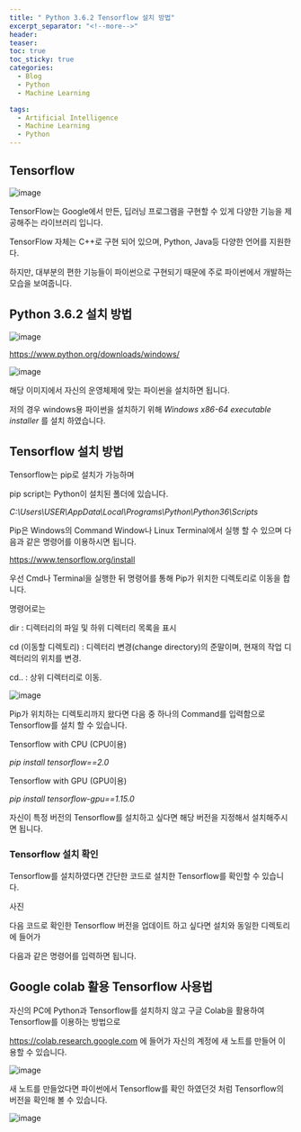 ```yaml
---
title: " Python 3.6.2 Tensorflow 설치 방법"
excerpt_separator: "<!--more-->"
header:
teaser: 
toc: true
toc_sticky: true
categories:
  - Blog
  - Python
  - Machine Learning

tags:
  - Artificial Intelligence
  - Machine Learning
  - Python
---
```


## Tensorflow 

![image](https://user-images.githubusercontent.com/81428281/131857679-18d6d210-472f-444e-a077-0d39799472bc.png)


TensorFlow는 Google에서 만든, 딥러닝 프로그램을 구현할 수 있게 다양한 기능을 제공해주는 라이브러리 입니다.  

TensorFlow 자체는 C++로 구현 되어 있으며, Python, Java등 다양한 언어를 지원한다. 

하지만, 대부분의 편한 기능들이 파이썬으로 구현되기 때문에 주로 파이썬에서 개발하는 모습을 보여줍니다.


## Python 3.6.2 설치 방법  

![image](https://user-images.githubusercontent.com/81428281/131857758-3e72338d-298f-4446-a177-46265c33b872.png)


https://www.python.org/downloads/windows/



![image](https://user-images.githubusercontent.com/81428281/131852239-434f1aa5-7328-4585-b441-0b04fc880c7b.png)



해당 이미지에서 자신의 운영체제에 맞는 파이썬을 설치하면 됩니다.

저의 경우 windows용 파이썬을 설치하기 위해 _Windows x86-64 executable installer_ 를 설치 하였습니다.




## Tensorflow 설치 방법
 
Tensorflow는 pip로 설치가 가능하며

pip script는 Python이 설치된 폴더에 있습니다.

_C:\Users\USER\AppData\Local\Programs\Python\Python36\Scripts_

Pip은 Windows의 Command Window나 Linux Terminal에서 실행 할 수 있으며 다음과 같은 명령어를 이용하시면 됩니다.  

https://www.tensorflow.org/install

우선 Cmd나 Terminal을 실행한 뒤 명령어를 통해 Pip가 위치한 디렉토리로 이동을 합니다.

명령어로는 

dir : 디렉터리의 파일 및 하위 디렉터리 목록을 표시

cd (이동할 디렉토리) : 디렉터리 변경(change directory)의 준말이며, 현재의 작업 디렉터리의 위치를 변경. 

cd.. : 상위 디렉터리로 이동.

![image](https://user-images.githubusercontent.com/81428281/131856082-711a166d-295d-4a95-8d02-f7928322dd2d.png)

Pip가 위치하는 디렉토리까지 왔다면 다음 중 하나의 Command를 입력함으로 Tensorflow를 설치 할 수 있습니다.

Tensorflow with CPU (CPU이용)

_pip install tensorflow==2.0_

Tensorflow with GPU (GPU이용)

_pip install tensorflow-gpu==1.15.0_

자신이 특정 버전의 Tensorflow를 설치하고 싶다면 해당 버전을 지정해서 설치해주시면 됩니다.


### Tensorflow 설치 확인  

Tensorflow를 설치하였다면 간단한 코드로 설치한 Tensorflow를 확인할 수 있습니다.

사진

다음 코드로 확인한 Tensorflow 버전을 업데이트 하고 싶다면 설치와 동일한 디렉토리에 들어가


다음과 같은 명령어를 입력하면 됩니다.




## Google colab 활용 Tensorflow 사용법

자신의 PC에 Python과 Tensorflow를 설치하지 않고 구글 Colab을 활용하여 Tensorflow를 이용하는 방법으로

https://colab.research.google.com 에 들어가 자신의 계정에 새 노트를 만들어 이용할 수 있습니다.

![image](https://user-images.githubusercontent.com/81428281/131855232-36a48ef3-76c9-41d2-8000-a7820fc18b55.png)



새 노트를 만들었다면 파이썬에서 Tensorflow를 확인 하였던것 처럼 Tensorflow의 버전을 확인해 볼 수 있습니다.



![image](https://user-images.githubusercontent.com/81428281/131855365-6bed320b-a8e5-4b59-835b-70d669b088dd.png)



